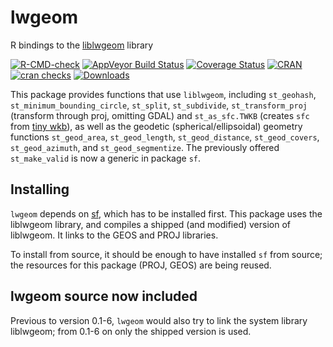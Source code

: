 # lwgeom
R bindings to the [liblwgeom](https://github.com/postgis/postgis/tree/master/liblwgeom) library

[![R-CMD-check](https://github.com/r-spatial/lwgeom/workflows/tic/badge.svg)](https://github.com/r-spatial/lwgeom/actions)
[![AppVeyor Build Status](https://ci.appveyor.com/api/projects/status/github/r-spatial/lwgeom?branch=master&svg=true)](https://ci.appveyor.com/project/edzer/lwgeom)
[![Coverage Status](https://img.shields.io/codecov/c/github/r-spatial/lwgeom/master.svg)](https://codecov.io/github/r-spatial/lwgeom?branch=master)
[![CRAN](http://www.r-pkg.org/badges/version/lwgeom)](https://cran.r-project.org/package=lwgeom)
[![cran checks](https://cranchecks.info/badges/worst/lwgeom)](https://cran.r-project.org/web/checks/check_results_lwgeom.html)
[![Downloads](http://cranlogs.r-pkg.org/badges/lwgeom?color=brightgreen)](http://www.r-pkg.org/pkg/lwgeom)


This package provides functions that use
`liblwgeom`, including `st_geohash`,
`st_minimum_bounding_circle`, `st_split`, `st_subdivide`,
`st_transform_proj` (transform through proj, omitting
GDAL) and `st_as_sfc.TWKB` (creates `sfc` from [tiny
wkb](https://github.com/TWKB/Specification/blob/master/twkb.md)),
as well as the geodetic (spherical/ellipsoidal) geometry
functions `st_geod_area`, 
`st_geod_length`, 
`st_geod_distance`, 
`st_geod_covers`,
`st_geod_azimuth`, 
and `st_geod_segmentize`. The previously offered `st_make_valid`
is now a generic in package `sf`.

## Installing 

`lwgeom` depends on [sf](https://github.com/r-spatial/sf), which
has to be installed first.  This package uses the liblwgeom library,
and compiles a shipped (and modified) version of liblwgeom.  It links
to the GEOS and PROJ libraries. 

To install from source, it should be enough to have installed
`sf` from source; the resources for this package (PROJ, GEOS)
are being reused.

## lwgeom source now included 

Previous to version 0.1-6, `lwgeom` would also try to link the system
library liblwgeom; from 0.1-6 on only the shipped version is used.
